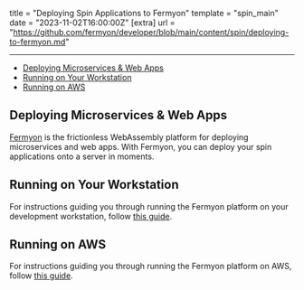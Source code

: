 title = "Deploying Spin Applications to Fermyon"
template = "spin_main"
date = "2023-11-02T16:00:00Z"
[extra]
url = "https://github.com/fermyon/developer/blob/main/content/spin/deploying-to-fermyon.md"

---
- [Deploying Microservices \& Web Apps](#deploying-microservices--web-apps)
- [Running on Your Workstation](#running-on-your-workstation)
- [Running on AWS](#running-on-aws)

## Deploying Microservices & Web Apps

[Fermyon](https://www.fermyon.dev/) is the frictionless WebAssembly platform for deploying
microservices and web apps. With Fermyon, you can deploy your spin applications onto a server in
moments.

## Running on Your Workstation

For instructions guiding you through running the Fermyon platform on your development workstation,
follow [this guide](https://www.fermyon.dev/quickstart-local).

## Running on AWS

For instructions guiding you through running the Fermyon platform on AWS, follow
[this guide](https://www.fermyon.dev/quickstart-aws).
